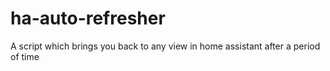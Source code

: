 # ha-auto-refresher
A script which brings you back to any view in home assistant after a period of time
